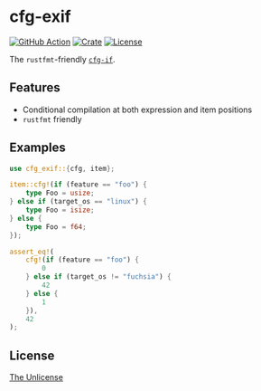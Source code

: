 # cfg-exif

[![GitHub Action](https://img.shields.io/github/actions/workflow/status/raviqqe/cfg-exif/test.yaml?branch=main&style=flat-square)](https://github.com/raviqqe/cfg-exif/actions)
[![Crate](https://img.shields.io/crates/v/cfg-exif.svg?style=flat-square)](https://crates.io/crates/cfg-exif)
[![License](https://img.shields.io/github/license/raviqqe/cfg-exif.svg?style=flat-square)](UNLICENSE)

The `rustfmt`-friendly [`cfg-if`](https://github.com/rust-lang/cfg-if).

## Features

- Conditional compilation at both expression and item positions
- `rustfmt` friendly

## Examples

```rust
use cfg_exif::{cfg, item};

item::cfg!(if (feature == "foo") {
    type Foo = usize;
} else if (target_os == "linux") {
    type Foo = isize;
} else {
    type Foo = f64;
});

assert_eq!(
    cfg!(if (feature == "foo") {
        0
    } else if (target_os != "fuchsia") {
        42
    } else {
        1
    }),
    42
);
```

## License

[The Unlicense](UNLICENSE)
